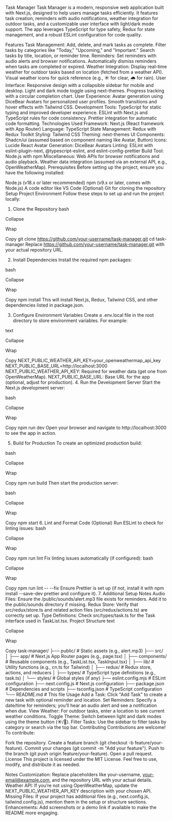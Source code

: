 Task Manager
Task Manager is a modern, responsive web application built with Next.js, designed to help users manage tasks efficiently. It features task creation, reminders with audio notifications, weather integration for outdoor tasks, and a customizable user interface with light/dark mode support. The app leverages TypeScript for type safety, Redux for state management, and a robust ESLint configuration for code quality.

Features
Task Management:
Add, delete, and mark tasks as complete.
Filter tasks by categories like "Today," "Upcoming," and "Important."
Search tasks by title, location, or reminder time.
Reminders:
Set reminders with audio alerts and browser notifications.
Automatically dismiss reminders when tasks are completed or expired.
Weather Integration:
Display real-time weather for outdoor tasks based on location (fetched from a weather API).
Visual weather icons for quick reference (e.g., ☀️ for clear, 🌧️ for rain).
User Interface:
Responsive design with a collapsible sidebar for mobile and desktop.
Light and dark mode toggle using next-themes.
Progress tracking with a circular completion chart.
User Experience:
Avatar generation using DiceBear Avatars for personalized user profiles.
Smooth transitions and hover effects with Tailwind CSS.
Development Tools:
TypeScript for static typing and improved developer experience.
ESLint with Next.js and TypeScript rules for code consistency.
Prettier integration for automatic code formatting.
Technologies Used
Framework: Next.js (React framework with App Router)
Language: TypeScript
State Management: Redux with Redux Toolkit
Styling: Tailwind CSS
Theming: next-themes
UI Components: Shadcn/ui (assumed based on component naming like Avatar, Button)
Icons: Lucide React
Avatar Generation: DiceBear Avatars
Linting: ESLint with eslint-plugin-next, @typescript-eslint, and eslint-config-prettier
Build Tool: Node.js with npm
Miscellaneous:
Web APIs for browser notifications and audio playback.
Weather data integration (assumed via an external API, e.g., OpenWeatherMap).
Prerequisites
Before setting up the project, ensure you have the following installed:

Node.js (v18.x or later recommended)
npm (v9.x or later, comes with Node.js)
A code editor like VS Code
(Optional) Git for cloning the repository
Setup Project Environment
Follow these steps to set up and run the project locally:

1. Clone the Repository
bash

Collapse

Wrap

Copy
git clone https://github.com/your-username/task-manager.git
cd task-manager
Replace https://github.com/your-username/task-manager.git with your actual repository URL.

2. Install Dependencies
Install the required npm packages:

bash

Collapse

Wrap

Copy
npm install
This will install Next.js, Redux, Tailwind CSS, and other dependencies listed in package.json.

3. Configure Environment Variables
Create a .env.local file in the root directory to store environment variables. For example:

text

Collapse

Wrap

Copy
NEXT_PUBLIC_WEATHER_API_KEY=your_openweathermap_api_key
NEXT_PUBLIC_BASE_URL=http://localhost:3000
NEXT_PUBLIC_WEATHER_API_KEY: Required for weather data (get one from OpenWeatherMap).
NEXT_PUBLIC_BASE_URL: Base URL for the app (optional, adjust for production).
4. Run the Development Server
Start the Next.js development server:

bash

Collapse

Wrap

Copy
npm run dev
Open your browser and navigate to http://localhost:3000 to see the app in action.

5. Build for Production
To create an optimized production build:

bash

Collapse

Wrap

Copy
npm run build
Then start the production server:

bash

Collapse

Wrap

Copy
npm start
6. Lint and Format Code (Optional)
Run ESLint to check for linting issues:
bash

Collapse

Wrap

Copy
npm run lint
Fix linting issues automatically (if configured):
bash

Collapse

Wrap

Copy
npm run lint -- --fix
Ensure Prettier is set up (if not, install it with npm install --save-dev prettier and configure it).
7. Additional Setup Notes
Audio Files: Ensure the /public/sounds/alert.mp3 file exists for reminders. Add it to the public/sounds directory if missing.
Redux Store: Verify that src/redux/store.ts and related action files (src/redux/actions.ts) are correctly set up.
Type Definitions: Check src/types/task.ts for the Task interface used in TaskList.tsx.
Project Structure
text

Collapse

Wrap

Copy
task-manager/
├── public/              # Static assets (e.g., alert.mp3)
├── src/
│   ├── app/            # Next.js App Router pages (e.g., page.tsx)
│   ├── components/     # Reusable components (e.g., TaskList.tsx, TaskInput.tsx)
│   ├── lib/            # Utility functions (e.g., cn.ts for Tailwind)
│   ├── redux/          # Redux store, actions, and reducers
│   ├── types/          # TypeScript type definitions (e.g., task.ts)
│   └── styles/         # Global styles (if any)
├── eslint.config.mjs    # ESLint configuration
├── next.config.js       # Next.js configuration
├── package.json         # Dependencies and scripts
├── tsconfig.json        # TypeScript configuration
└── README.md            # This file
Usage
Add a Task: Click "Add Task" to create a new task with optional reminder and location.
Set Reminders: Specify a date/time for reminders; you’ll hear an audio alert and see a notification when due.
View Weather: For outdoor tasks, enter a location to see current weather conditions.
Toggle Theme: Switch between light and dark modes using the theme button (☀️/🌙).
Filter Tasks: Use the sidebar to filter tasks by category or search via the top bar.
Contributing
Contributions are welcome! To contribute:

Fork the repository.
Create a feature branch (git checkout -b feature/your-feature).
Commit your changes (git commit -m "Add your feature").
Push to the branch (git push origin feature/your-feature).
Open a pull request.
License
This project is licensed under the MIT License. Feel free to use, modify, and distribute it as needed.

Notes
Customization: Replace placeholders like your-username, your-email@example.com, and the repository URL with your actual details.
Weather API: If you’re not using OpenWeatherMap, update the NEXT_PUBLIC_WEATHER_API_KEY description with your chosen API.
Missing Files: If your project has additional files (e.g., next.config.js, tailwind.config.js), mention them in the setup or structure sections.
Enhancements: Add screenshots or a demo link if available to make the README more engaging.
